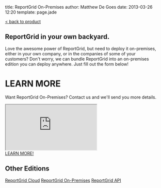 title: ReportGrid On-Premises
author: Matthew De Goes
date: 2013-03-26 12:20
template: page.jade

<div id="body-links">
   <a class="static-link" href="/products/reportgrid/">&#60; back to product</a>
</div>
<div class="two-columns">
    <h2>ReportGrid in your own backyard.</h2>
    <p>Love the awesome power of ReportGrid, but need to deploy it on-premises, either in your own company, or in the companies of some of your customers? Don't worry, we can bundle ReportGrid into an on-premises edition you can deploy anywhere. Just fill out the form below!</p>
    <h1>LEARN MORE</h1>
    <p>Want ReportGrid On-Premises? Contact us and we'll send you more details.</p>
    <div class="form-iframe-half">
        <iframe src="http://www2.precog.com/l/17892/2013-02-21/715n2"></iframe>
    </div>
</div>
<div class="two-columns-end">
    <a class="medium-button red-background" href="#learn-more">LEARN MORE!</a>
    <div id="body-side-resources">
        <h2>Other Editions</h2>
        <div id="editions">
            <a href="/editions/reportgrid-cloud/">ReportGrid Cloud</a>
            <a class="active" href="/editions/reportgrid-on-premises/">ReportGrid On-Premises</a>
            <a href="/editions/reportgrid-api/">ReportGrid API</a>
        </div>
    </div>
</div>
<div class="clear-left">
</div>